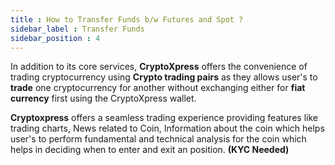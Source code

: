 ```yaml
---
title : How to Transfer Funds b/w Futures and Spot ?
sidebar_label : Transfer Funds
sidebar_position : 4
---
```


<div className="overview-header">
  <div>
    <p>
      <span className="font-bold text-xl ">In</span> addition to its core services, <b>CryptoXpress</b> offers the convenience of trading cryptocurrency using <b>Crypto trading pairs</b> as they allows user's to <b>trade</b> one cryptocurrency for another without exchanging either for <b>fiat currency</b> first using the CryptoXpress wallet.
    </p>
    <p>
      <b>Cryptoxpress</b> offers a seamless trading experience providing features like trading charts, News related to Coin, Information about the coin which helps user's to perform fundamental and technical analysis for the coin which helps in deciding when to enter and exit an position. 
      <b>(KYC Needed)</b>
    </p>
  </div>
</div>

